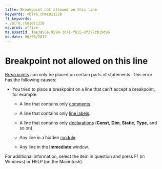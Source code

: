 ```yaml
---
title: Breakpoint not allowed on this line
keywords: vblr6.chm1011228
f1_keywords:
- vblr6.chm1011228
ms.prod: office
ms.assetid: fee3a55e-9598-3c71-f855-8f272cb19d96
ms.date: 06/08/2017
---
```



# Breakpoint not allowed on this line

[Breakpoints](../../Glossary/vbe-glossary.md#breakpoint) can only be placed on certain parts of statements. This error has the following causes:

- You tried to place a breakpoint on a line that can't accept a breakpoint, for example:
    
  - A line that contains only [comments](../../Glossary/vbe-glossary.md#comment).
    
  - A line that contains only [line labels](../../Glossary/vbe-glossary.md#line-label).
    
  - A line that contains only [declarations](../../Glossary/vbe-glossary.md#declaration) (**Const**, **Dim**, **Static**, **Type**, and so on).
    
  - Any line in a hidden [module](../../Glossary/vbe-glossary.md#module).
    
  - Any line in the **Immediate** window.

For additional information, select the item in question and press F1 (in Windows) or HELP (on the Macintosh).

